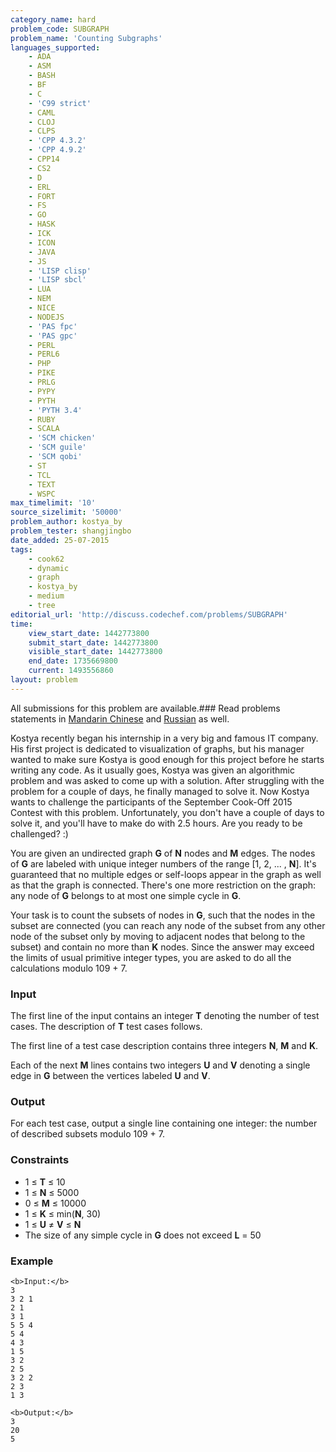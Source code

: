 ```yaml
---
category_name: hard
problem_code: SUBGRAPH
problem_name: 'Counting Subgraphs'
languages_supported:
    - ADA
    - ASM
    - BASH
    - BF
    - C
    - 'C99 strict'
    - CAML
    - CLOJ
    - CLPS
    - 'CPP 4.3.2'
    - 'CPP 4.9.2'
    - CPP14
    - CS2
    - D
    - ERL
    - FORT
    - FS
    - GO
    - HASK
    - ICK
    - ICON
    - JAVA
    - JS
    - 'LISP clisp'
    - 'LISP sbcl'
    - LUA
    - NEM
    - NICE
    - NODEJS
    - 'PAS fpc'
    - 'PAS gpc'
    - PERL
    - PERL6
    - PHP
    - PIKE
    - PRLG
    - PYPY
    - PYTH
    - 'PYTH 3.4'
    - RUBY
    - SCALA
    - 'SCM chicken'
    - 'SCM guile'
    - 'SCM qobi'
    - ST
    - TCL
    - TEXT
    - WSPC
max_timelimit: '10'
source_sizelimit: '50000'
problem_author: kostya_by
problem_tester: shangjingbo
date_added: 25-07-2015
tags:
    - cook62
    - dynamic
    - graph
    - kostya_by
    - medium
    - tree
editorial_url: 'http://discuss.codechef.com/problems/SUBGRAPH'
time:
    view_start_date: 1442773800
    submit_start_date: 1442773800
    visible_start_date: 1442773800
    end_date: 1735669800
    current: 1493556860
layout: problem
---
```

All submissions for this problem are available.### Read problems statements in [Mandarin Chinese](/download/translated/COOK62/mandarin/SUBGRAPH.pdf) and [Russian](/download/translated/COOK62/russian/SUBGRAPH.pdf) as well.

Kostya recently began his internship in a very big and famous IT company. His first project is dedicated to visualization of graphs, but his manager wanted to make sure Kostya is good enough for this project before he starts writing any code. As it usually goes, Kostya was given an algorithmic problem and was asked to come up with a solution. After struggling with the problem for a couple of days, he finally managed to solve it. Now Kostya wants to challenge the participants of the September Cook-Off 2015 Contest with this problem. Unfortunately, you don't have a couple of days to solve it, and you'll have to make do with 2.5 hours. Are you ready to be challenged? :)

You are given an undirected graph **G** of **N** nodes and **M** edges. The nodes of **G** are labeled with unique integer numbers of the range \[1, 2, ... , **N**\]. It's guaranteed that no multiple edges or self-loops appear in the graph as well as that the graph is connected. There's one more restriction on the graph: any node of **G** belongs to at most one simple cycle in **G**.

Your task is to count the subsets of nodes in **G**, such that the nodes in the subset are connected (you can reach any node of the subset from any other node of the subset only by moving to adjacent nodes that belong to the subset) and contain no more than **K** nodes. Since the answer may exceed the limits of usual primitive integer types, you are asked to do all the calculations modulo 109 + 7.

### Input

The first line of the input contains an integer **T** denoting the number of test cases. The description of **T** test cases follows.

The first line of a test case description contains three integers **N**, **M** and **K**.

Each of the next **M** lines contains two integers **U** and **V** denoting a single edge in **G** between the vertices labeled **U** and **V**.

### Output

For each test case, output a single line containing one integer: the number of described subsets modulo 109 + 7.

### Constraints

- 1 ≤ **T** ≤ 10
- 1 ≤ **N** ≤ 5000
- 0 ≤ **M** ≤ 10000
- 1 ≤ **K** ≤ min(**N**, 30)
- 1 ≤ **U** ≠ **V** ≤ **N**
- The size of any simple cycle in **G** does not exceed **L** = 50

### Example

 ```
<b>Input:</b>
3
3 2 1
2 1
3 1
5 5 4
5 4
4 3
1 5
3 2
2 5
3 2 2
2 3
1 3

<b>Output:</b>
3
20
5


```